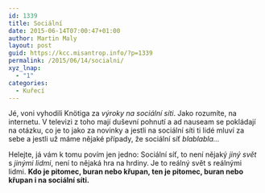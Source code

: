 ```yaml
---
id: 1339
title: Sociální
date: 2015-06-14T07:00:47+01:00
author: Martin Maly
layout: post
guid: https://kcc.misantrop.info/?p=1339
permalink: /2015/06/14/socialni/
xyz_lnap:
  - "1"
categories:
  - Kuřecí
---
```

Jé, voni vyhodili Knötiga za _výroky na sociální síti_. Jako rozumíte, na internetu. V televizi z toho mají duševní pohnutí a ad nauseam se pokládají na otázku, co je to jako za novinky a jestli na sociální síti ti lidé mluví za sebe a jestli už máme nějaké případy, že sociální síť _blablabla&#8230;_

Helejte, já vám k tomu povím jen jedno: Sociální síť, to není nějaký _jiný svět_ s _jinými lidmi_, není to nějaká hra na hrdiny. Je to reálný svět s reálnými lidmi. **Kdo je pitomec, buran nebo křupan, ten je pitomec, buran nebo křupan i na sociální síti.**